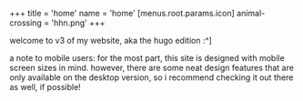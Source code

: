 +++
title = 'home'
name = 'home'
[menus.root.params.icon]
  animal-crossing = 'hhn.png'
+++

welcome to v3 of my website, aka the hugo edition :^]

a note to mobile users: for the most part, this site is designed with mobile screen sizes in mind.
however, there are some neat design features that are only available on the desktop version, so i
recommend checking it out there as well, if possible!
